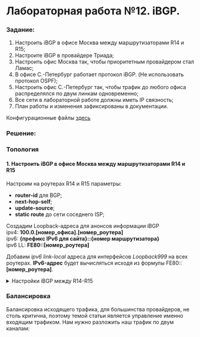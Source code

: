 # Лабораторная работа №12. iBGP.

### Задание:

1. Настроить iBGP в офисе Москва между маршрутизаторами R14 и R15;
2. Настроите iBGP в провайдере Триада;
3. Настроить офис Москва так, чтобы приоритетным провайдером стал Ламас;
4. В офисе С.-Петербург работает протокол iBGP. (Не использовать протокол OSPF);
5. Настроить офис С.-Петербург так, чтобы трафик до любого офиса распределялся по двум линкам одновременно;
6. Все сети в лабораторной работе должны иметь IP связность;
7. План работы и изменения зафиксированы в документации.

Конфигурационные файлы [здесь](config/)

### Решение:


### Топология


#### 1. Настроить iBGP в офисе Москва между маршрутизаторами R14 и R15

Настроим на роутерах R14 и R15 параметры:
- __router-id__ для BGP;
- __next-hop-self__;
- __update-source__;
- __static route__ до сети соседнего ISP;

Создадим Loopback-адреса для анонсов информации iBGP \
ipv4: __100.0.[номер_офиса].[номер_роутера]__ \
ipv6: __{префикс IPv6 для сайта}::{номер маршрутизатора}__\
ipv6 LL: __FE80::[номер_роутера]__

Добавим _ipv6 link-local_ адреса для интерфейсов _Loopback999_ на всех роутерах.
__IPv6-адрес__ будет вычисляться исходя из формулы FE80::__[номер_роутера]__.

<details>
 <summary>Настройки iBGP между R14-R15</summary>

``` bash
#################
# Настройки R14 #
#################

conf t

int Lo999
 ipv6 address FE80::14 link-local

router bgp 1001
 bgp router-id 0.0.1.14
 neighbor 10.1.12.15 remote-as 1001
 neighbor 10.1.12.15 update-source Lo 999
 neighbor 10.1.12.15 next-hop-self
 neighbor 2001:FFCC:1000:1415::15 remote-as 1001
 neighbor 2001:FFCC:1000:1415::15 update-source LL
 neighbor 2001:FFCC:1000:1415::15 next-hop-self

address-family ipv4
 neighbor 10.1.12.15 activate
 neighbor 10.1.12.15 update-source Lo 999 activate
 neighbor 10.1.12.15 next-hop-self activate
 no neighbor 2001:FFCC:1000:1415::15 remote-as 1001 activate
 no neighbor 2001:FFCC:1000:1415::15 update-source LL activate
 no neighbor 2001:FFCC:1000:1415::15 next-hop-self activate

address-family ipv6
 neighbor 2001:FFCC:1000:1415::15 remote-as 1001 activate
 neighbor 2001:FFCC:1000:1415::15 update-source LL activate
 neighbor 2001:FFCC:1000:1415::15 next-hop-self activate

ip route 2.2.2.0 255.255.255.224 10.1.12.15 

#################
# Настройки R15 #
#################

conf t
int Lo999
 ipv6 address FE80::15 link-local

router bgp 1001
 bgp router-id 0.0.1.15
 neighbor 10.1.12.14 remote-as 1001
 neighbor 10.1.12.14 update-source Lo 999
 neighbor 10.1.12.14 next-hop-self
 neighbor 2001:FFCC:1000:1415::14 remote-as 1001
 neighbor 2001:FFCC:1000:1415::14 update-source LL
 neighbor 2001:FFCC:1000:1415::14 next-hop-self

address-family ipv4
 neighbor 10.1.12.14 remote-as 1001 activate
 neighbor 10.1.12.14 update-source Lo 999 activate
 neighbor 10.1.12.14 next-hop-self activate
 no neighbor 2001:FFCC:1000:1415::14 remote-as 1001 activate
 no neighbor 2001:FFCC:1000:1415::14 update-source LL activate
 no neighbor 2001:FFCC:1000:1415::14 next-hop-self activate

address-family ipv6
 neighbor 2001:FFCC:1000:1415::14 remote-as 1001 activate
 neighbor 2001:FFCC:1000:1415::14 update-source LL activate
 neighbor 2001:FFCC:1000:1415::14 next-hop-self activate

ip route 7.7.7.0 255.255.255.224 10.1.12.14

```
</details>

### Балансировка

Балансировка исходящего трафика, для большинства провайдеров, не столь критична, поэтому темой статьи является управление именно входящим трафиком. Нам нужно разложить наш трафик по двум каналам: